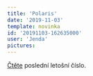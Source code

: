 ```yaml
---
title: 'Polaris'
date: '2019-11-03'
template: novinka
id: '20191103-162635000'
user: 'Jenda'
pictures:
---
```

[Čtěte](https://zabiny.club/data/polaris/2019/Polaris_2019_06.pdf) poslední letošní číslo.
